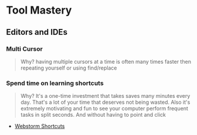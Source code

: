 # Tool Mastery

## Editors and IDEs

### Multi Cursor

> Why? having multiple cursors at a time is often many times faster then repeating yourself or using find/replace

### Spend time on learning shortcuts

> Why? It's a one-time investment that takes saves many minutes every day. That's a lot of your time that deserves not being wasted. Also it's extremely motivating and fun to see your computer perform frequent tasks in split seconds. And without having to point and click

* [Webstorm Shortcuts](https://blog.jetbrains.com/webstorm/2015/06/10-webstorm-shortcuts-you-need-to-know/)





